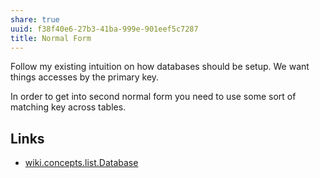 ```yaml
---
share: true
uuid: f38f40e6-27b3-41ba-999e-901eef5c7287
title: Normal Form
---
```

Follow my existing intuition on how databases should be setup. We want things accesses by the primary key.

In order to get into second normal form you need to use some sort of matching key across tables.

## Links

* [wiki.concepts.list.Database](/undefined)
